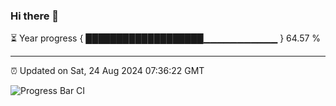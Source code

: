 ### Hi there 👋

⏳ Year progress { ███████████████████▁▁▁▁▁▁▁▁▁▁▁ } 64.57 %

---

⏰ Updated on Sat, 24 Aug 2024 07:36:22 GMT

![Progress Bar CI](https://github.com/IshwaranRudhara/GIT-ACTION/workflows/Progress%20Bar%20CI/badge.svg)

